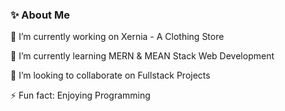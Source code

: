 ### ✨ About Me

🔭 I’m currently working on
Xernia - A Clothing Store
  
🌱 I’m currently learning
MERN & MEAN Stack Web Development

👯 I’m looking to collaborate on
Fullstack Projects

⚡ Fun fact:
Enjoying Programming

